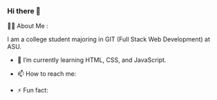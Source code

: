### Hi there 👋

<!--
**Elysia4911/Elysia4911** is a ✨ _special_ ✨ repository because its `README.md` (this file) appears on your GitHub profile.

Here are some ideas to get you started:
-->

👨‍💻 About Me :

I am a college student majoring in GIT (Full Stack Web Development) at ASU.

- 🌱 I’m currently learning HTML, CSS, and JavaScript.

- 📫 How to reach me: 

- ⚡ Fun fact: 


